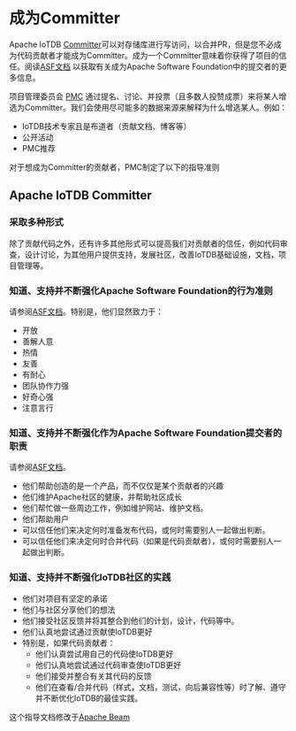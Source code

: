 <!--

    Licensed to the Apache Software Foundation (ASF) under one
    or more contributor license agreements.  See the NOTICE file
    distributed with this work for additional information
    regarding copyright ownership.  The ASF licenses this file
    to you under the Apache License, Version 2.0 (the
    "License"); you may not use this file except in compliance
    with the License.  You may obtain a copy of the License at
    
        http://www.apache.org/licenses/LICENSE-2.0
    
    Unless required by applicable law or agreed to in writing,
    software distributed under the License is distributed on an
    "AS IS" BASIS, WITHOUT WARRANTIES OR CONDITIONS OF ANY
    KIND, either express or implied.  See the License for the
    specific language governing permissions and limitations
    under the License.

-->

# 成为Committer

Apache IoTDB [Committer](https://www.apache.org/foundation/how-it-works.html#committers)可以对存储库进行写访问，以合并PR，但是您不必成为代码贡献者才能成为Committer。成为一个Committer意味着你获得了项目的信任。阅读[ASF文档](https://www.apache.org/dev/committers.html#committer-responsibilities) 以获取有关成为Apache Software Foundation中的提交者的更多信息。

项目管理委员会 [PMC](https://www.apache.org/foundation/how-it-works.html#pmc-members) 通过提名、讨论、并投票（且多数人投赞成票）来将某人增选为Committer。我们会使用尽可能多的数据来源来解释为什么增选某人。例如：

- IoTDB技术专家且是布道者（贡献文档、博客等）
- 公开活动
- PMC推荐

对于想成为Committer的贡献者，PMC制定了以下的指导准则

## Apache IoTDB Committer

### 采取多种形式

除了贡献代码之外，还有许多其他形式可以提高我们对贡献者的信任，例如代码审查，设计讨论，为其他用户提供支持，发展社区，改善IoTDB基础设施，文档，项目管理等。

### 知道、支持并不断强化Apache Software Foundation的行为准则

请参阅[ASF文档](https://www.apache.org/foundation/policies/conduct.html)。特别是，他们显然致力于：

- 开放
- 善解人意
- 热情
- 友善
- 有耐心
- 团队协作力强
- 好奇心强
- 注意言行

### 知道、支持并不断强化作为Apache Software Foundation提交者的职责

请参阅[ASF文档](https://www.apache.org/dev/committers.html#committer-responsibilities)。

- 他们帮助创造的是一个产品，而不仅仅是某个贡献者的兴趣
- 他们维护Apache社区的健康，并帮助社区成长
- 他们帮忙做一些周边工作，例如维护网站、维护文档。
- 他们帮助用户
- 可以信任他们来决定何时准备发布代码，或何时需要别人一起做出判断。
- 可以信任他们来决定何时合并代码（如果是代码贡献者），或何时需要别人一起做出判断。

### 知道、支持并不断强化IoTDB社区的实践

- 他们对项目有坚定的承诺
- 他们与社区分享他们的想法
- 他们接受社区反馈并将其整合到他们的计划，设计，代码等中。
- 他们认真地尝试通过贡献使IoTDB更好
- 特别是，如果代码贡献者：
  - 他们认真尝试用自己的代码使IoTDB更好
  - 他们认真地尝试通过代码审查使IoTDB更好
  - 他们接受并整合有关其代码的反馈
  - 他们在查看/合并代码（样式，文档，测试，向后兼容性等）时了解、遵守并不断优化IoTDB的最佳实践。



这个指导文档修改于[Apache Beam](https://beam.apache.org/contribute/become-a-committer/)